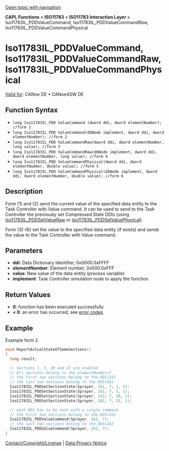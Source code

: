 [Open topic with navigation](../../../../../../CANoeDEFamily.htm#Topics/CAPLFunctions/ISO11783/ISOInteractionLayer/Functions/CAPLfunctionIso11783ILPDDValueCommand.md)

**CAPL Functions** » **ISO11783** » **ISO11783 Interaction Layer** » Iso11783IL_PDDValueCommand, Iso11783IL_PDDValueCommandRaw, Iso11783IL_PDDValueCommandPhysical

# Iso11783IL_PDDValueCommand, Iso11783IL_PDDValueCommandRaw, Iso11783IL_PDDValueCommandPhysical

[Valid for](../../../../Shared/FeatureAvailability.md): CANoe DE • CANoe4SW DE

## Function Syntax

- `long Iso11783IL_PDD ValueCommand (dword ddi, dword elementNumber); //form 1`
- `long Iso11783IL_PDD ValueCommand(dbNode implement, dword ddi, dword elementNumber); //form 2`
- `long Iso11783IL_PDD ValueCommandRaw(dword ddi, dword elementNumber, long value); //form 3`
- `long Iso11783IL_PDD ValueCommandRaw(dbNode implement, dword ddi, dword elementNumber, long value); //form 4`
- `long Iso11783IL_PDD ValueCommandPhysical(dword ddi, dword elementNumber, double value); //form 5`
- `long Iso11783IL_PDD ValueCommandPhysical(dbNode implement, dword ddi, dword elementNumber, double value); //form 6`

## Description

Form (1) and (2) send the current value of the specified data entity to the Task Controller with Value command. It can be used to send to the Task Controller the previously set Compressed State DDIs (using [Iso11783IL_PDDSetValueRaw](CAPLfunctionIso11783ILPDDSetValueRaw.md) or [Iso11783IL_PDDSetValuePhysical](CAPLfunctionIso11783ILPDDSetValueRaw.md)).

Form (3)-(6) set the value to the specified data entity (if exists) and sends the value to the Task Controller with Value command.

## Parameters

- **ddi**: Data Dictionary Identifier, 0x0000.0xFFFF
- **elementNumber**: Element number, 0x000.0xFFF
- **value**: New value of the data entity (process variable)
- **implement**: Task Controller simulation node to apply the function.

## Return Values

- **0**: function has been executed successfully
- **< 0**: an error has occurred, see [error codes](../../../CAPLfunctionsISOj1939ErrorCodes.md)

## Example

Example form 2

```c
void ReportActualStateOfSomeSections()
{
  long result;

  // Sections 1, 3, 20 and 21 are enabled
  // All sections belong to the elementNumber=7
  // the first two sections belong to the DDI=161
  // the last two sections belong to the DDI=162
  Iso11783IL_PDDSetSectionState(Sprayer, 161, 7, 1, 1);
  Iso11783IL_PDDSetSectionState(Sprayer, 161, 7, 3, 1);
  Iso11783IL_PDDSetSectionState(Sprayer, 162, 7, 20, 1);
  Iso11783IL_PDDSetSectionState(Sprayer, 162, 7, 21, 1);

  // each DDI has to be sent with a single command
  // the first two sections belong to the DDI=161
  Iso11783IL_PDDValueCommand(Sprayer, 161, 7);
  // the last two sections belong to the DDI=162
  Iso11783IL_PDDValueCommand(Sprayer, 162, 7);
}
```

[Contact/Copyright/License](../../../../Shared/ContactCopyrightLicense.md) | [Data Privacy Notice](https://www.vector.com/int/en/company/get-info/privacy-policy/)
